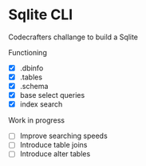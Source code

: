 # Sqlite CLI

Codecrafters challange to build a Sqlite

Functioning
- [x] .dbinfo
- [x] .tables
- [x] .schema
- [x] base select queries
- [x] index search

Work in progress
- [ ] Improve searching speeds
- [ ] Introduce table joins
- [ ] Introduce alter tables
